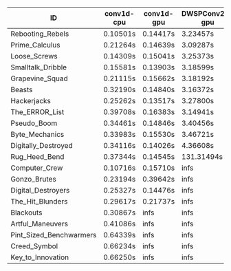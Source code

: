 |ID|conv1d-cpu|conv1d-gpu|DWSPConv2D-gpu|gemm-gpu|avg|
|-|-|-|-|-|-|
|Rebooting_Rebels|0.10501s|0.14417s|3.23457s|1.79452s|1.31957s|
|Prime_Calculus|0.21264s|0.14639s|3.09287s|1.90435s|1.33906s|
|Loose_Screws|0.14309s|0.15041s|3.25373s|1.90190s|1.36228s|
|Smalltalk_Dribble|0.15581s|0.13903s|3.18599s|1.97435s|1.36380s|
|Grapevine_Squad|0.21115s|0.15662s|3.18192s|1.95436s|1.37601s|
|Beasts|0.32190s|0.14840s|3.16372s|2.05576s|1.42244s|
|Hackerjacks|0.25262s|0.13517s|3.27800s|2.02651s|1.42308s|
|The_ERROR_List|0.39708s|0.16383s|3.14941s|2.06865s|1.44474s|
|Pseudo_Boom|0.34461s|0.14846s|3.40456s|2.15670s|1.51358s|
|Byte_Mechanics|0.33983s|0.15530s|3.46721s|2.11379s|1.51903s|
|Digitally_Destroyed|0.34116s|0.14026s|4.36608s|2.73263s|1.89503s|
|Rug_Heed_Bend|0.37344s|0.14545s|131.31494s|4.64028s|34.11853s|
|Computer_Crew|0.10716s|0.15710s|infs|4.60186s|infs|
|Gonzo_Brutes|0.23194s|0.39642s|infs|4.62917s|infs|
|Digital_Destroyers|0.25327s|0.14476s|infs|2.11395s|infs|
|The_Hit_Blunders|0.29617s|0.21737s|infs|2.06971s|infs|
|Blackouts|0.30867s|infs|infs|1.91439s|infs|
|Artful_Maneuvers|0.41086s|infs|infs|4.78031s|infs|
|Pint_Sized_Benchwarmers|0.64339s|infs|infs|4.69493s|infs|
|Creed_Symbol|0.66234s|infs|infs|4.67457s|infs|
|Key_to_Innovation|0.66250s|infs|infs|4.71833s|infs|
